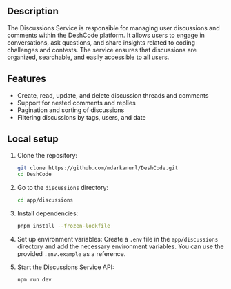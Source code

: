 ## Description
The Discussions Service is responsible for managing user discussions and comments within the DeshCode platform. It allows users to engage in conversations, ask questions, and share insights related to coding challenges and contests. The service ensures that discussions are organized, searchable, and easily accessible to all users.

## Features
- Create, read, update, and delete discussion threads and comments
- Support for nested comments and replies
- Pagination and sorting of discussions
- Filtering discussions by tags, users, and date

## Local setup
1. Clone the repository:
   ```bash
   git clone https://github.com/mdarkanurl/DeshCode.git
   cd DeshCode
   ```
2. Go to the `discussions` directory:
   ```bash
   cd app/discussions
   ```
3. Install dependencies:
   ```bash
   pnpm install --frozen-lockfile
   ```
4. Set up environment variables:
   Create a `.env` file in the `app/discussions` directory and add the necessary environment variables. You can use the provided `.env.example` as a reference.

5. Start the Discussions Service API:
   ```bash
   npm run dev
   ```